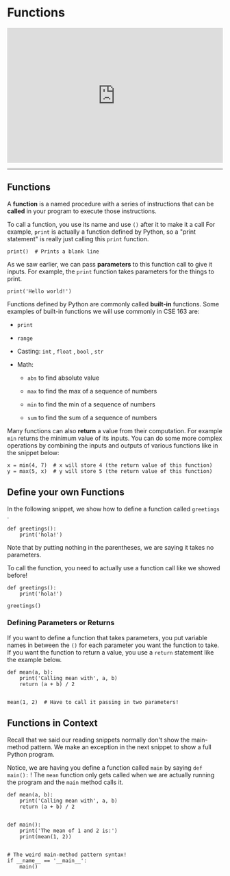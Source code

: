 # Functions

<div style="position: relative; padding-bottom: 62.5%; height: 0;">
    <iframe src="https://www.loom.com/embed/03352627cdf844918fd5459a16bd5acc?sharedAppSource=personal_library" frameborder="0" webkitallowfullscreen mozallowfullscreen allowfullscreen style="position: absolute; top: 0; left: 0; width: 100%; height: 100%;"></iframe>
</div>

---

## Functions

A **function** is a named procedure with a series of instructions that can be **called** in your program to execute those instructions.

To call a function, you use its name and use `()` after it to make it a call For example, `print` is actually a function defined by Python, so a "print statement" is really just calling this `print` function.

```{snippet}
print()  # Prints a blank line
```

As we saw earlier, we can pass **parameters** to this function call to give it inputs. For example, the `print` function takes parameters for the things to print.

```{snippet}
print('Hello world!')
```

Functions defined by Python are commonly called **built-in** functions. Some examples of built-in functions we will use commonly in CSE 163 are:

- `print`

- `range`

- Casting: `int` , `float` , `bool` , `str`

- Math:

  - `abs` to find absolute value

  - `max` to find the max of a sequence of numbers

  - `min` to find the min of a sequence of numbers

  - `sum` to find the sum of a sequence of numbers

Many functions can also **return** a value from their computation. For example `min` returns the minimum value of its inputs. You can do some more complex operations by combining the inputs and outputs of various functions like in the snippet below:

```{snippet}
x = min(4, 7)  # x will store 4 (the return value of this function)
y = max(5, x)  # y will store 5 (the return value of this function)
```

## Define your own Functions

In the following snippet, we show how to define a function called `greetings` .

```{snippet}
def greetings():
    print('hola!')
```

Note that by putting nothing in the parentheses, we are saying it takes no parameters.

To call the function, you need to actually use a function call like we showed before!

```{snippet}
def greetings():
    print('hola!')

greetings()
```

### Defining Parameters or Returns

If you want to define a function that takes parameters, you put variable names in between the `()` for each parameter you want the function to take. If you want the function to return a value, you use a `return` statement like the example below.

```{snippet}
def mean(a, b):
    print('Calling mean with', a, b)
    return (a + b) / 2


mean(1, 2)  # Have to call it passing in two parameters!
```

## Functions in Context

Recall that we said our reading snippets normally don't show the main-method pattern. We make an exception in the next snippet to show a full Python program.

Notice, we are having you define a function called `main` by saying `def main():` ! The `mean` function only gets called when we are actually running the program and the `main` method calls it.

```{snippet}
def mean(a, b):
    print('Calling mean with', a, b)
    return (a + b) / 2


def main():
    print('The mean of 1 and 2 is:')
    print(mean(1, 2))


# The weird main-method pattern syntax!
if __name__ == '__main__':
    main()
```
